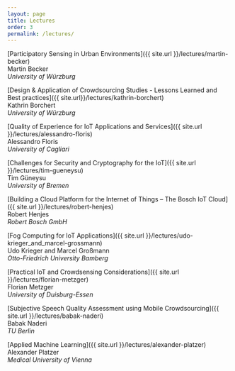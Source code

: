 ```yaml
---
layout: page
title: Lectures
order: 3
permalink: /lectures/
---
```


[Participatory Sensing in Urban Environments]({{ site.url }}/lectures/martin-becker)   
Martin Becker   
_University of W&uuml;rzburg_

[Design &amp; Application of Crowdsourcing Studies - Lessons Learned and Best practices]({{ site.url}}/lectures/kathrin-borchert)  
Kathrin Borchert   
_University of W&uuml;rzburg_   

[Quality of Experience for IoT Applications and Services]({{ site.url }}/lectures/alessandro-floris)   
Alessandro Floris   
_University of Cagliari_

[Challenges for Security and Cryptography for the IoT]({{ site.url }}/lectures/tim-gueneysu)   
Tim G&uuml;neysu   
_University of Bremen_   

[Building a Cloud Platform for the Internet of Things – The Bosch IoT Cloud]({{ site.url }}/lectures/robert-henjes)   
Robert Henjes   
_Robert Bosch GmbH_

[Fog Computing for IoT Applications]({{ site.url }}/lectures/udo-krieger_and_marcel-grossmann)   
Udo Krieger and Marcel Gro&szlig;mann   
_Otto-Friedrich University Bamberg_

[Practical IoT and Crowdsensing Considerations]({{ site.url }}/lectures/florian-metzger)    
Florian Metzger   
_University of Duisburg-Essen_

[Subjective Speech Quality Assessment using Mobile Crowdsourcing]({{ site.url }}/lectures/babak-naderi)   
Babak Naderi   
_TU Berlin_   

[Applied Machine Learning]({{ site.url }}/lectures/alexander-platzer)    
Alexander Platzer   
_Medical University of Vienna_

